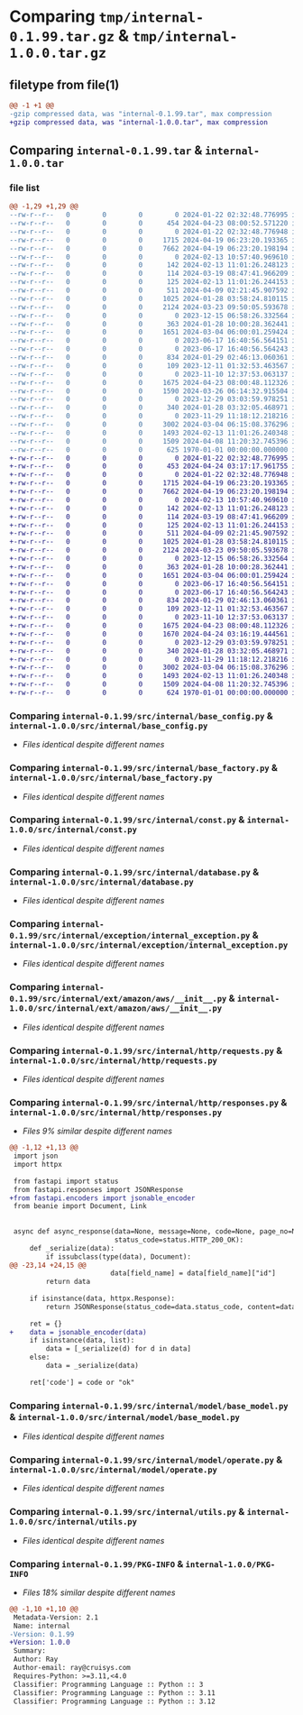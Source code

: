 # Comparing `tmp/internal-0.1.99.tar.gz` & `tmp/internal-1.0.0.tar.gz`

## filetype from file(1)

```diff
@@ -1 +1 @@
-gzip compressed data, was "internal-0.1.99.tar", max compression
+gzip compressed data, was "internal-1.0.0.tar", max compression
```

## Comparing `internal-0.1.99.tar` & `internal-1.0.0.tar`

### file list

```diff
@@ -1,29 +1,29 @@
--rw-r--r--   0        0        0        0 2024-01-22 02:32:48.776995 internal-0.1.99/README.md
--rw-r--r--   0        0        0      454 2024-04-23 08:00:52.571220 internal-0.1.99/pyproject.toml
--rw-r--r--   0        0        0        0 2024-01-22 02:32:48.776948 internal-0.1.99/src/internal/__init__.py
--rw-r--r--   0        0        0     1715 2024-04-19 06:23:20.193365 internal-0.1.99/src/internal/base_config.py
--rw-r--r--   0        0        0     7662 2024-04-19 06:23:20.198194 internal-0.1.99/src/internal/base_factory.py
--rw-r--r--   0        0        0        0 2024-02-13 10:57:40.969610 internal-0.1.99/src/internal/common_enum/__init__.py
--rw-r--r--   0        0        0      142 2024-02-13 11:01:26.248123 internal-0.1.99/src/internal/common_enum/contact_type.py
--rw-r--r--   0        0        0      114 2024-03-19 08:47:41.966209 internal-0.1.99/src/internal/common_enum/event_type.py
--rw-r--r--   0        0        0      125 2024-02-13 11:01:26.244153 internal-0.1.99/src/internal/common_enum/operator_type.py
--rw-r--r--   0        0        0      511 2024-04-09 02:21:45.907592 internal-0.1.99/src/internal/common_enum/service_ticket_event_trigger_type.py
--rw-r--r--   0        0        0     1025 2024-01-28 03:58:24.810115 internal-0.1.99/src/internal/const.py
--rw-r--r--   0        0        0     2124 2024-03-23 09:50:05.593678 internal-0.1.99/src/internal/database.py
--rw-r--r--   0        0        0        0 2023-12-15 06:58:26.332564 internal-0.1.99/src/internal/exception/__init__.py
--rw-r--r--   0        0        0      363 2024-01-28 10:00:28.362441 internal-0.1.99/src/internal/exception/base_exception.py
--rw-r--r--   0        0        0     1651 2024-03-04 06:00:01.259424 internal-0.1.99/src/internal/exception/internal_exception.py
--rw-r--r--   0        0        0        0 2023-06-17 16:40:56.564151 internal-0.1.99/src/internal/ext/__init__.py
--rw-r--r--   0        0        0        0 2023-06-17 16:40:56.564243 internal-0.1.99/src/internal/ext/amazon/__init__.py
--rw-r--r--   0        0        0      834 2024-01-29 02:46:13.060361 internal-0.1.99/src/internal/ext/amazon/aws/__init__.py
--rw-r--r--   0        0        0      109 2023-12-11 01:32:53.463567 internal-0.1.99/src/internal/ext/amazon/aws/const.py
--rw-r--r--   0        0        0        0 2023-11-10 12:37:53.063137 internal-0.1.99/src/internal/http/__init__.py
--rw-r--r--   0        0        0     1675 2024-04-23 08:00:48.112326 internal-0.1.99/src/internal/http/requests.py
--rw-r--r--   0        0        0     1590 2024-03-26 06:14:32.915504 internal-0.1.99/src/internal/http/responses.py
--rw-r--r--   0        0        0        0 2023-12-29 03:03:59.978251 internal-0.1.99/src/internal/interface/__init__.py
--rw-r--r--   0        0        0      340 2024-01-28 03:32:05.468971 internal-0.1.99/src/internal/interface/base_interface.py
--rw-r--r--   0        0        0        0 2023-11-29 11:18:12.218216 internal-0.1.99/src/internal/model/__init__.py
--rw-r--r--   0        0        0     3002 2024-03-04 06:15:08.376296 internal-0.1.99/src/internal/model/base_model.py
--rw-r--r--   0        0        0     1493 2024-02-13 11:01:26.240348 internal-0.1.99/src/internal/model/operate.py
--rw-r--r--   0        0        0     1509 2024-04-08 11:20:32.745396 internal-0.1.99/src/internal/utils.py
--rw-r--r--   0        0        0      625 1970-01-01 00:00:00.000000 internal-0.1.99/PKG-INFO
+-rw-r--r--   0        0        0        0 2024-01-22 02:32:48.776995 internal-1.0.0/README.md
+-rw-r--r--   0        0        0      453 2024-04-24 03:17:17.961755 internal-1.0.0/pyproject.toml
+-rw-r--r--   0        0        0        0 2024-01-22 02:32:48.776948 internal-1.0.0/src/internal/__init__.py
+-rw-r--r--   0        0        0     1715 2024-04-19 06:23:20.193365 internal-1.0.0/src/internal/base_config.py
+-rw-r--r--   0        0        0     7662 2024-04-19 06:23:20.198194 internal-1.0.0/src/internal/base_factory.py
+-rw-r--r--   0        0        0        0 2024-02-13 10:57:40.969610 internal-1.0.0/src/internal/common_enum/__init__.py
+-rw-r--r--   0        0        0      142 2024-02-13 11:01:26.248123 internal-1.0.0/src/internal/common_enum/contact_type.py
+-rw-r--r--   0        0        0      114 2024-03-19 08:47:41.966209 internal-1.0.0/src/internal/common_enum/event_type.py
+-rw-r--r--   0        0        0      125 2024-02-13 11:01:26.244153 internal-1.0.0/src/internal/common_enum/operator_type.py
+-rw-r--r--   0        0        0      511 2024-04-09 02:21:45.907592 internal-1.0.0/src/internal/common_enum/service_ticket_event_trigger_type.py
+-rw-r--r--   0        0        0     1025 2024-01-28 03:58:24.810115 internal-1.0.0/src/internal/const.py
+-rw-r--r--   0        0        0     2124 2024-03-23 09:50:05.593678 internal-1.0.0/src/internal/database.py
+-rw-r--r--   0        0        0        0 2023-12-15 06:58:26.332564 internal-1.0.0/src/internal/exception/__init__.py
+-rw-r--r--   0        0        0      363 2024-01-28 10:00:28.362441 internal-1.0.0/src/internal/exception/base_exception.py
+-rw-r--r--   0        0        0     1651 2024-03-04 06:00:01.259424 internal-1.0.0/src/internal/exception/internal_exception.py
+-rw-r--r--   0        0        0        0 2023-06-17 16:40:56.564151 internal-1.0.0/src/internal/ext/__init__.py
+-rw-r--r--   0        0        0        0 2023-06-17 16:40:56.564243 internal-1.0.0/src/internal/ext/amazon/__init__.py
+-rw-r--r--   0        0        0      834 2024-01-29 02:46:13.060361 internal-1.0.0/src/internal/ext/amazon/aws/__init__.py
+-rw-r--r--   0        0        0      109 2023-12-11 01:32:53.463567 internal-1.0.0/src/internal/ext/amazon/aws/const.py
+-rw-r--r--   0        0        0        0 2023-11-10 12:37:53.063137 internal-1.0.0/src/internal/http/__init__.py
+-rw-r--r--   0        0        0     1675 2024-04-23 08:00:48.112326 internal-1.0.0/src/internal/http/requests.py
+-rw-r--r--   0        0        0     1670 2024-04-24 03:16:19.444561 internal-1.0.0/src/internal/http/responses.py
+-rw-r--r--   0        0        0        0 2023-12-29 03:03:59.978251 internal-1.0.0/src/internal/interface/__init__.py
+-rw-r--r--   0        0        0      340 2024-01-28 03:32:05.468971 internal-1.0.0/src/internal/interface/base_interface.py
+-rw-r--r--   0        0        0        0 2023-11-29 11:18:12.218216 internal-1.0.0/src/internal/model/__init__.py
+-rw-r--r--   0        0        0     3002 2024-03-04 06:15:08.376296 internal-1.0.0/src/internal/model/base_model.py
+-rw-r--r--   0        0        0     1493 2024-02-13 11:01:26.240348 internal-1.0.0/src/internal/model/operate.py
+-rw-r--r--   0        0        0     1509 2024-04-08 11:20:32.745396 internal-1.0.0/src/internal/utils.py
+-rw-r--r--   0        0        0      624 1970-01-01 00:00:00.000000 internal-1.0.0/PKG-INFO
```

### Comparing `internal-0.1.99/src/internal/base_config.py` & `internal-1.0.0/src/internal/base_config.py`

 * *Files identical despite different names*

### Comparing `internal-0.1.99/src/internal/base_factory.py` & `internal-1.0.0/src/internal/base_factory.py`

 * *Files identical despite different names*

### Comparing `internal-0.1.99/src/internal/const.py` & `internal-1.0.0/src/internal/const.py`

 * *Files identical despite different names*

### Comparing `internal-0.1.99/src/internal/database.py` & `internal-1.0.0/src/internal/database.py`

 * *Files identical despite different names*

### Comparing `internal-0.1.99/src/internal/exception/internal_exception.py` & `internal-1.0.0/src/internal/exception/internal_exception.py`

 * *Files identical despite different names*

### Comparing `internal-0.1.99/src/internal/ext/amazon/aws/__init__.py` & `internal-1.0.0/src/internal/ext/amazon/aws/__init__.py`

 * *Files identical despite different names*

### Comparing `internal-0.1.99/src/internal/http/requests.py` & `internal-1.0.0/src/internal/http/requests.py`

 * *Files identical despite different names*

### Comparing `internal-0.1.99/src/internal/http/responses.py` & `internal-1.0.0/src/internal/http/responses.py`

 * *Files 9% similar despite different names*

```diff
@@ -1,12 +1,13 @@
 import json
 import httpx
 
 from fastapi import status
 from fastapi.responses import JSONResponse
+from fastapi.encoders import jsonable_encoder
 from beanie import Document, Link
 
 
 async def async_response(data=None, message=None, code=None, page_no=None, total_num=None, page_size=None,
                          status_code=status.HTTP_200_OK):
     def _serialize(data):
         if issubclass(type(data), Document):
@@ -23,14 +24,15 @@
                         data[field_name] = data[field_name]["id"]
         return data
 
     if isinstance(data, httpx.Response):
         return JSONResponse(status_code=data.status_code, content=data.json())
 
     ret = {}
+    data = jsonable_encoder(data)
     if isinstance(data, list):
         data = [_serialize(d) for d in data]
     else:
         data = _serialize(data)
 
     ret['code'] = code or "ok"
```

### Comparing `internal-0.1.99/src/internal/model/base_model.py` & `internal-1.0.0/src/internal/model/base_model.py`

 * *Files identical despite different names*

### Comparing `internal-0.1.99/src/internal/model/operate.py` & `internal-1.0.0/src/internal/model/operate.py`

 * *Files identical despite different names*

### Comparing `internal-0.1.99/src/internal/utils.py` & `internal-1.0.0/src/internal/utils.py`

 * *Files identical despite different names*

### Comparing `internal-0.1.99/PKG-INFO` & `internal-1.0.0/PKG-INFO`

 * *Files 18% similar despite different names*

```diff
@@ -1,10 +1,10 @@
 Metadata-Version: 2.1
 Name: internal
-Version: 0.1.99
+Version: 1.0.0
 Summary: 
 Author: Ray
 Author-email: ray@cruisys.com
 Requires-Python: >=3.11,<4.0
 Classifier: Programming Language :: Python :: 3
 Classifier: Programming Language :: Python :: 3.11
 Classifier: Programming Language :: Python :: 3.12
```


